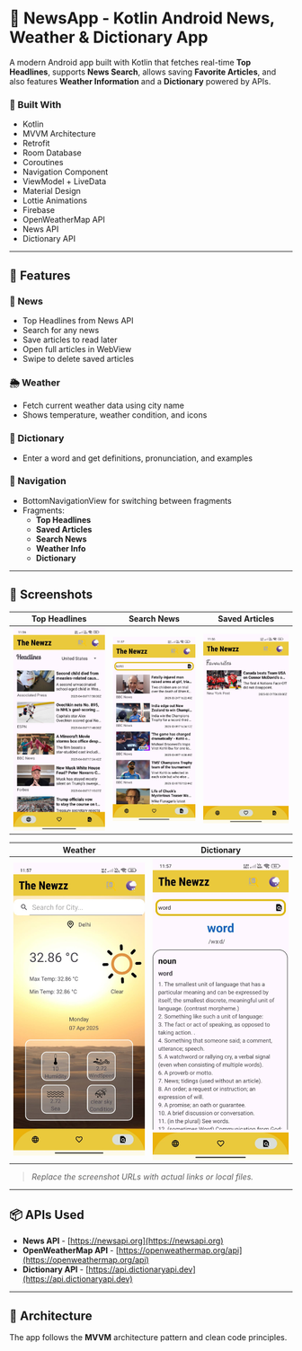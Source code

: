 # 📰 NewsApp - Kotlin Android News, Weather & Dictionary App

A modern Android app built with Kotlin that fetches real-time **Top Headlines**, supports **News Search**, allows saving **Favorite Articles**, and also features **Weather Information** and a **Dictionary** powered by APIs.  

### 📱 Built With
- Kotlin
- MVVM Architecture
- Retrofit
- Room Database
- Coroutines
- Navigation Component
- ViewModel + LiveData
- Material Design
- Lottie Animations
- Firebase
- OpenWeatherMap API
- News API
- Dictionary API

---

## 🚀 Features

### 📰 News
- Top Headlines from News API
- Search for any news
- Save articles to read later
- Open full articles in WebView
- Swipe to delete saved articles

### 🌦️ Weather
- Fetch current weather data using city name
- Shows temperature, weather condition, and icons

### 📖 Dictionary
- Enter a word and get definitions, pronunciation, and examples

### 🧭 Navigation
- BottomNavigationView for switching between fragments
- Fragments:
  - **Top Headlines**
  - **Saved Articles**
  - **Search News**
  - **Weather Info**
  - **Dictionary**

---

## 📸 Screenshots

| Top Headlines | Search News | Saved Articles |
|---------------|-------------|----------------|
| ![s1](https://github.com/abhinavreddy8/Newzz/blob/main/top%20fragment.jpg?raw=true) | ![s2](https://github.com/abhinavreddy8/Newzz/blob/main/search%20fragment.jpg?raw=true) | ![s3](https://github.com/abhinavreddy8/Newzz/blob/main/saved%20fragment.jpg?raw=true) | ![s3](https://github.com/abhinavreddy8/Newzz/blob/main/webview.jpg)

| Weather | Dictionary |
|--------|------------|
| ![s4](https://github.com/abhinavreddy8/Newzz/blob/main/weather%20fragment.jpg?raw=true) | ![s5](https://github.com/abhinavreddy8/Newzz/blob/main/dictionary%20fragment.jpg?raw=true) |

> _Replace the screenshot URLs with actual links or local files._

---

## 📦 APIs Used
- **News API** - [https://newsapi.org](https://newsapi.org)
- **OpenWeatherMap API** - [https://openweathermap.org/api](https://openweathermap.org/api)
- **Dictionary API** - [https://api.dictionaryapi.dev](https://api.dictionaryapi.dev)

---

## 🧠 Architecture

The app follows the **MVVM** architecture pattern and clean code principles.

